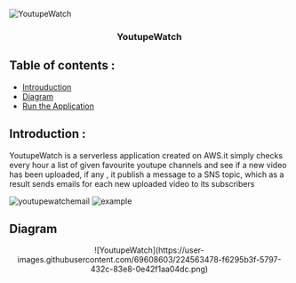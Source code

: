 <p align="center">

  ![YoutupeWatch](https://hypemagazine.co.za/wp-content/uploads/2022/11/106796532-YouTube-Thumbnail-1-jpg.jpeg)

  </a>
</p>

<h3 align="center">YoutupeWatch</h3>

## Table of contents :
- [Introuduction](#introuduction)
- [Diagram](#diagram)
- [Run the Application](#run-the-application)

## Introduction :
YoutupeWatch is a serverless application created on AWS.it simply checks every hour a list of given favourite youtupe channels and see if a new video has been uploaded, if any , it publish a message to a SNS topic, which as a result sends emails for each new uploaded video to its subscribers

![youtupewatchemail](https://user-images.githubusercontent.com/69608603/224563447-b091b2c1-7022-4c3b-afd6-37d908dfc196.png)
![example](https://user-images.githubusercontent.com/69608603/224563433-3859eb94-4da2-41c2-ad2b-108805073770.png)

## Diagram
<p align="center">
![YoutupeWatch](https://user-images.githubusercontent.com/69608603/224563478-f6295b3f-5797-432c-83e8-0e42f1aa04dc.png)
  </a>
  </p>
